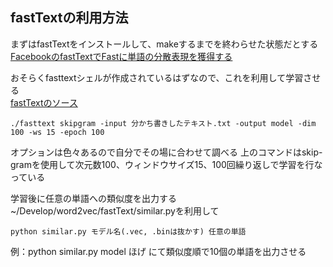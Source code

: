 ## fastTextの利用方法
まずはfastTextをインストールして、makeするまでを終わらせた状態だとする
[FacebookのfastTextでFastに単語の分散表現を獲得する](https://qiita.com/icoxfog417/items/42a95b279c0b7ad26589 "FacebookのfastTextでFastに単語の分散表現を獲得する")

おそらくfasttextシェルが作成されているはずなので、これを利用して学習させる  
[fastTextのソース](https://github.com/facebookresearch/fastText)
```
./fasttext skipgram -input 分かち書きしたテキスト.txt -output model -dim 100 -ws 15 -epoch 100
```
オプションは色々あるので自分でその場に合わせて調べる
上のコマンドはskip-gramを使用して次元数100、ウィンドウサイズ15、100回繰り返しで学習を行なっている

学習後に任意の単語への類似度を出力する
~/Develop/word2vec/fastText/similar.pyを利用して
```
python similar.py モデル名(.vec, .binは抜かす) 任意の単語
```
例：python similar.py model ほげ
にて類似度順で10個の単語を出力させる

